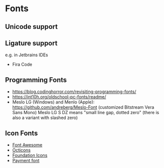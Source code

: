 # Fonts

## Unicode support



## Ligature support

e.g. in Jetbrains IDEs

- Fira Code

## Programming Fonts

- https://blog.codinghorror.com/revisiting-programming-fonts/
- https://int10h.org/oldschool-pc-fonts/readme/
- Meslo LG (Windows) and Menlo (Apple): https://github.com/andreberg/Meslo-Font (customized Bitstream Vera Sans Mono)
  Meslo LG S DZ means "small line gap, dotted zero" (there is also a variant with slashed zero)


## Icon Fonts

- [Font Awesome](https://fortawesome.github.io/Font-Awesome/)
- [Octicons](https://octicons.github.com/)
- [Foundation Icons](http://zurb.com/playground/foundation-icon-fonts-3)
- [Payment font](http://paymentfont.io/)


